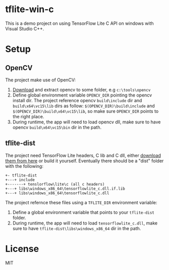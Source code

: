 # tflite-win-c
This is a demo project on using TensorFlow Lite C API on windows with Visual Studio C++.

# Setup
## OpenCV
The project make use of OpenCV:
1. [Download](https://www.opencv.org/releases) and extract opencv to some folder, e.g `c:\tools\opencv`
1. Define global environment variable `OPENCV_DIR` pointing the opencv install dir. The project reference opencv `build\include` dir and `build\x64\vc15\lib` dirs as follow: `$(OPENCV_DIR)\build\include` and `$(OPENCV_DIR)\build\x64\vc15\lib`, so make sure `OPENCV_DIR` points to the right place.
1. During runtime, the app will need to load opencv dll, make sure to have opencv `build\x64\vc15\bin` dir in the path.

## tflite-dist
The project need TensorFlow Lite headers, C lib and C dll, either [download them from here](https://github.com/ValYouW/tflite-dist/releases) or build it yourself. Eventually there should be a "dist" folder with the following:
```
+- tflite-dist
+---+ include
+-------+ tenslorflow\lite\c (all c headers)
+---+ libs\windows_x86_64\tensorflowlite_c.dll.if.lib
+---+ libs\windows_x86_64\tensorflowlite_c.dll
```

The project refernce these files using a `TFLITE_DIR` environment variable:
1. Define a global environment variable that points to your `tflite-dist` folder.
1. During runtime, the app will need to load `tensorflowlite_c.dll`, make sure to have `tflite-dist\libs\windows_x86_64` dir in the path.

# License
MIT
